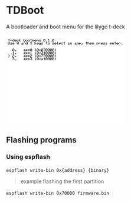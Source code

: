# TDBoot
 A bootloader and boot menu for the lilygo t-deck

![A screenshot of the tdboot menu with the third entry (app2) selected.](https://github.com/WattleFoxxo/TDBoot/blob/main/docs/img/screenshot.png?raw=true)

## Flashing programs
### Using espflash

`espflash write-bin 0x{address} {binary}`

> example flashing the first partition

`espflash write-bin 0x70000 firmware.bin`

